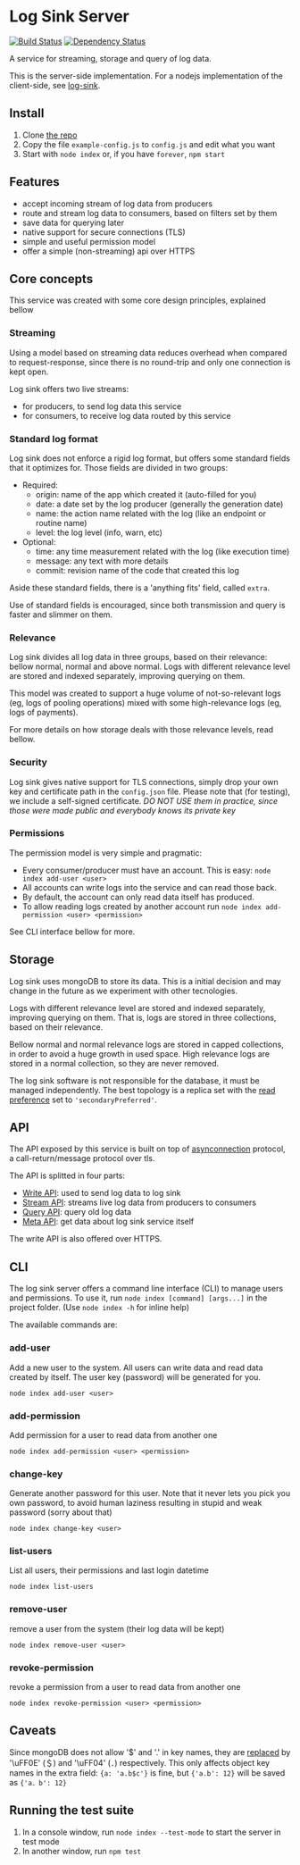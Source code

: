 # Log Sink Server
[![Build Status](https://travis-ci.org/clubedaentrega/log-sink-server.svg?branch=master)](https://travis-ci.org/clubedaentrega/log-sink-server)
[![Dependency Status](https://david-dm.org/clubedaentrega/log-sink-server.svg)](https://david-dm.org/clubedaentrega/log-sink-server)

A service for streaming, storage and query of log data.

This is the server-side implementation. For a nodejs implementation of the client-side, see [log-sink](https://github.com/clubedaentrega/log-sink).

## Install
1. Clone [the repo](https://github.com/clubedaentrega/log-sink-server)
2. Copy the file `example-config.js` to `config.js` and edit what you want
3. Start with `node index` or, if you have `forever`, `npm start`

## Features
* accept incoming stream of log data from producers
* route and stream log data to consumers, based on filters set by them
* save data for querying later
* native support for secure connections (TLS)
* simple and useful permission model
* offer a simple (non-streaming) api over HTTPS

## Core concepts
This service was created with some core design principles, explained bellow

### Streaming
Using a model based on streaming data reduces overhead when compared to request-response, since there is no round-trip and only one connection is kept open.

Log sink offers two live streams:

* for producers, to send log data this service
* for consumers, to receive log data routed by this service

### Standard log format
Log sink does not enforce a rigid log format, but offers some standard fields that it optimizes for. Those fields are divided in two groups:

* Required:
	* origin: name of the app which created it (auto-filled for you)
	* date: a date set by the log producer (generally the generation date)
	* name: the action name related with the log (like an endpoint or routine name)
	* level: the log level (info, warn, etc)
* Optional:
	* time: any time measurement related with the log (like execution time)
	* message: any text with more details
	* commit: revision name of the code that created this log

Aside these standard fields, there is a 'anything fits' field, called `extra`.

Use of standard fields is encouraged, since both transmission and query is faster and slimmer on them.

### Relevance
Log sink divides all log data in three groups, based on their relevance: bellow normal, normal and above normal. Logs with different relevance level are stored and indexed separately, improving querying on them.

This model was created to support a huge volume of not-so-relevant logs (eg, logs of pooling operations) mixed with some high-relevance logs (eg, logs of payments).

For more details on how storage deals with those relevance levels, read bellow.

### Security
Log sink gives native support for TLS connections, simply drop your own key and certificate path in the `config.json` file. Please note that (for testing), we include a self-signed certificate. *DO NOT USE them in practice, since those were made public and everybody knows its private key*

### Permissions
The permission model is very simple and pragmatic:

* Every consumer/producer must have an account. This is easy: `node index add-user <user>`
* All accounts can write logs into the service and can read those back.
* By default, the account can only read data itself has produced.
* To allow reading logs created by another account run `node index add-permission <user> <permission>`

See CLI interface bellow for more.

## Storage
Log sink uses mongoDB to store its data. This is a initial decision and may change in the future as we experiment with other tecnologies.

Logs with different relevance level are stored and indexed separately, improving querying on them. That is, logs are stored in three collections, based on their relevance.

Bellow normal and normal relevance logs are stored in capped collections, in order to avoid a huge growth in used space. High relevance logs are stored in a normal collection, so they are never removed.

The log sink software is not responsible for the database, it must be managed independently. The best topology is a replica set with the [read preference](http://docs.mongodb.org/manual/core/read-preference/) set to `'secondaryPreferred'`.

## API
The API exposed by this service is built on top of [asynconnection](https://github.com/sitegui/asynconnection-core) protocol, a call-return/message protocol over tls.

The API is splitted in four parts:

* [Write API](https://github.com/clubedaentrega/log-sink-server/blob/master/api.md#write-api): used to send log data to log sink
* [Stream API](https://github.com/clubedaentrega/log-sink-server/blob/master/api.md#stream-api): streams live log data from producers to consumers
* [Query API](https://github.com/clubedaentrega/log-sink-server/blob/master/api.md#query-api): query old log data
* [Meta API](https://github.com/clubedaentrega/log-sink-server/blob/master/api.md#meta-api): get data about log sink service itself

The write API is also offered over HTTPS.

## CLI
The log sink server offers a command line interface (CLI) to manage users and permissions. To use it, run `node index [command] [args...]` in the project folder. (Use `node index -h` for inline help)

The available commands are:

### add-user
Add a new user to the system. All users can write data and read data created by itself. The user key (password) will be generated for you.
```
node index add-user <user>
```
### add-permission
Add permission for a user to read data from another one
```
node index add-permission <user> <permission>
```
### change-key
Generate another password for this user. Note that it never lets you pick you own password, to avoid human laziness resulting in stupid and weak password (sorry about that)
```
node index change-key <user>
```
### list-users
List all users, their permissions and last login datetime
```
node index list-users
```
### remove-user
remove a user from the system (their log data will be kept)
```
node index remove-user <user>
```
### revoke-permission
revoke a permission from a user to read data from another one
```
node index revoke-permission <user> <permission>
```

## Caveats
Since mongoDB does not allow '$' and '.' in key names, they are [replaced](http://docs.mongodb.org/manual/faq/developers/#faq-dollar-sign-escaping) by '\uFF0E' (＄) and '\uFF04' (．) respectively. This only affects object key names in the extra field: `{a: 'a.b$c'}` is fine, but `{'a.b': 12}` will be saved as `{'a．b': 12}`

## Running the test suite
1. In a console window, run `node index --test-mode` to start the server in test mode
2. In another window, run `npm test`
